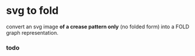 # svg to fold

convert an svg image **of a crease pattern only** (no folded form) into a FOLD graph representation.

### todo

